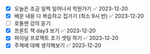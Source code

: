 - [x] 오늘은 조금 일찍 일어나서 학원가기 ✅ 2023-12-20
- [x] 배운 내용 다 복습하고 집가기 (최소 9시 반) ✅ 2023-12-20
- [ ] 호돌맨 강의 듣기
- [x] 프론트 책 day3 보기 ✅ 2023-12-20
- [x] 파이널 프로젝트 초기 셋팅 하기 ✅ 2023-12-20
- [x] 주제에 대해 생각해보기 ✅ 2023-12-20